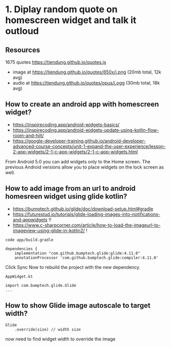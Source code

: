 # 1. Diplay random quote on homescreen widget and talk it outloud

## Resources
1675 quotes https://tiendung.github.io/quotes.js
* image at https://tiendung.github.io/quotes/650x/i.png (20mb total, 12k avg)
* audio at https://tiendung.github.io/quotes/opus/i.ogg (30mb total, 18k avg)

## How to create an android app with homescreen widget?
* https://inspirecoding.app/android-widgets-basics/
* https://inspirecoding.app/android-widgets-update-using-kotlin-flow-room-and-hilt/
* https://google-developer-training.github.io/android-developer-advanced-course-concepts/unit-1-expand-the-user-experience/lesson-2-app-widgets/2-1-c-app-widgets/2-1-c-app-widgets.html

From Android 5.0 you can add widgets only to the Home screen. The previous Android versions allow you to place widgets on the lock screen as well.

## How to add image from an url to android homesreen widget using glide kotlin?
* https://bumptech.github.io/glide/doc/download-setup.html#gradle
* https://futurestud.io/tutorials/glide-loading-images-into-notifications-and-appwidgets !!
* https://www.c-sharpcorner.com/article/how-to-load-the-imageurl-to-imageview-using-glide-in-kotlin2/ !

`code app/build.gradle`
```
dependencies {
    implementation "com.github.bumptech.glide:glide:4.11.0"
    annotationProcessor 'com.github.bumptech.glide:compiler:4.11.0'     
```
Click Sync Now to rebuild the project with the new dependency.

`AppWidget.kt`
```
import com.bumptech.glide.Glide  
...
```

## How to show Glide image autoscale to target width?
```
Glide
    .override(size) // width size
```
now need to find widget width to override the image